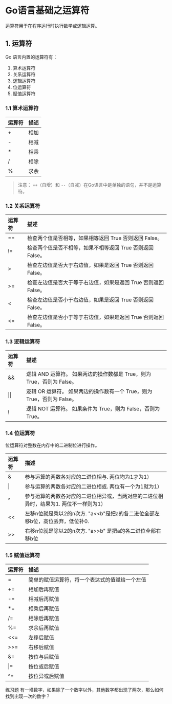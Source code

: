 # Go语言基础之运算符

运算符用于在程序运行时执行数学或逻辑运算。

## 1. 运算符
Go 语言内置的运算符有：
1. 算术运算符
2. 关系运算符
3. 逻辑运算符
4. 位运算符
5. 赋值运算符

### 1.1 算术运算符

| 运算符     | 描述    |
|:--------|:------|
| +       | 相加    |
| -       | 相减    |
| *       | 相乘    |
| /       | 相除    |
| %       | 求余    |

>注意： `++`（自增）和 `--`（自减）在Go语言中是单独的语句，并不是运算符。

### 1.2 关系运算符

| 运算符 | 描述                                                              |
|:----|:----------------------------------------------------------------|
| ==  | 检查两个值是否相等，如果相等返回 True 否则返回 False。                               |
| !=  | 检查两个值是否不相等，如果不相等返回 True 否则返回 False。                             |
| \>  | 检查左边值是否大于右边值，如果是返回 True 否则返回 False。                             |
| \>= | 检查左边值是否大于等于右边值，如果是返回 True 否则返回 False。                           |
| <   | 检查左边值是否小于右边值，如果是返回 True 否则返回 False。                             |
| <=  | 检查左边值是否小于等于右边值，如果是返回 True 否则返回 False。                           |

### 1.3 逻辑运算符

| 运算符          | 描述                                                                       |
|:-------------|:-------------------------------------------------------------------------|
| &&           | 逻辑 AND 运算符。 如果两边的操作数都是 True，则为 True，否则为 False。                           |
| &#124;&#124; | 逻辑 OR 运算符。 如果两边的操作数有一个 True，则为 True，否则为 False。                           |
| !            | 逻辑 NOT 运算符。 如果条件为 True，则为 False，否则为 True。                                |

### 1.4 位运算符
位运算符对整数在内存中的二进制位进行操作。

| 运算符     | 描述                                             |
|:--------|:-----------------------------------------------|
| &       | 参与运算的两数各对应的二进位相与. 两位均为1才为1）                    |
| &#124;  | 参与运算的两数各对应的二进位相或. 两位有一个为1就为1）                  |
| ^       | 参与运算的两数各对应的二进位相异或，当两对应的二进位相异时，结果为1. 两位不一样则为1）  |
| <<      | 左移n位就是乘以2的n次方. "a<<b"是把a的各二进位全部左移b位，高位丢弃，低位补0. |
| \>>     | 右移n位就是除以2的n次方. "a>>b" 是把a的各二进位全部右移b位           |

### 1.5 赋值运算符

| 运算符     | 描述                                              |
|:--------|:------------------------------------------------|
| =       | 简单的赋值运算符，将一个表达式的值赋给一个左值                         |
| +=      | 相加后再赋值                                          |
| -=      | 相减后再赋值                                          |
| *=      | 相乘后再赋值                                          |
| /=      | 相除后再赋值                                          |
| %=      | 求余后再赋值                                          |
| <<=     | 左移后赋值                                           |
| \>>=    | 右移后赋值                                           |
| &=      | 按位与后赋值                                          |
| &#124;= | 按位或后赋值                                          |
| ^=      | 按位异或后赋值                                         |

练习题
有一堆数字，如果除了一个数字以外，其他数字都出现了两次，那么如何找到出现一次的数字？
